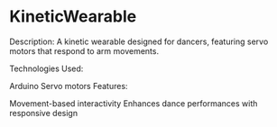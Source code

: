 # KineticWearable
Description:
A kinetic wearable designed for dancers, featuring servo motors that respond to arm movements.

Technologies Used:

Arduino
Servo motors
Features:

Movement-based interactivity
Enhances dance performances with responsive design
